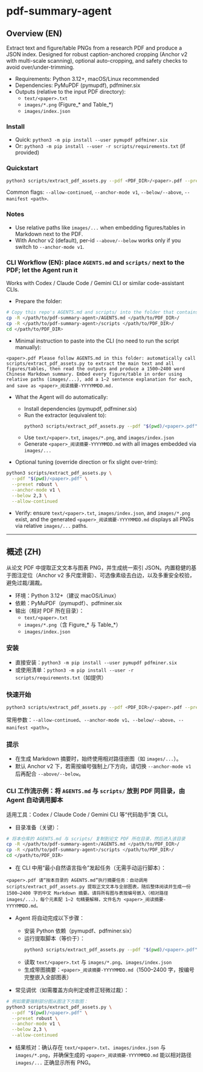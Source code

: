 # pdf-summary-agent

## Overview (EN)
Extract text and figure/table PNGs from a research PDF and produce a JSON index. Designed for robust caption-anchored cropping (Anchor v2 with multi-scale scanning), optional auto-cropping, and safety checks to avoid over/under-trimming.

- Requirements: Python 3.12+, macOS/Linux recommended
- Dependencies: PyMuPDF (pymupdf), pdfminer.six
- Outputs (relative to the input PDF directory):
  - `text/<paper>.txt`
  - `images/*.png` (Figure_* and Table_*)
  - `images/index.json`

### Install
- Quick: `python3 -m pip install --user pymupdf pdfminer.six`
- Or: `python3 -m pip install --user -r scripts/requirements.txt` (if provided)

### Quickstart
```bash
python3 scripts/extract_pdf_assets.py --pdf <PDF_DIR>/<paper>.pdf --preset robust
```
Common flags: `--allow-continued`, `--anchor-mode v1`, `--below/--above`, `--manifest <path>`.

### Notes
- Use relative paths like `images/...` when embedding figures/tables in Markdown next to the PDF.
- With Anchor v2 (default), per-id `--above/--below` works only if you switch to `--anchor-mode v1`.

### CLI Workflow (EN): place `AGENTS.md` and `scripts/` next to the PDF; let the Agent run it

Works with Codex / Claude Code / Gemini CLI or similar code-assistant CLIs.

- Prepare the folder:
```bash
# Copy this repo's AGENTS.md and scripts/ into the folder that contains <paper>.pdf, then cd into it
cp -R </path/to/pdf-summary-agent>/AGENTS.md </path/to/PDF_DIR>/
cp -R </path/to/pdf-summary-agent>/scripts </path/to/PDF_DIR>/
cd </path/to/PDF_DIR>
```

- Minimal instruction to paste into the CLI (no need to run the script manually):
```text
<paper>.pdf Please follow AGENTS.md in this folder: automatically call scripts/extract_pdf_assets.py to extract the main text and all figures/tables, then read the outputs and produce a 1500–2400 word Chinese Markdown summary. Embed every figure/table in order using relative paths (images/...), add a 1–2 sentence explanation for each, and save as <paper>_阅读摘要-YYYYMMDD.md.
```

- What the Agent will do automatically:
  - Install dependencies (pymupdf, pdfminer.six)
  - Run the extractor (equivalent to):
    ```bash
    python3 scripts/extract_pdf_assets.py --pdf "$(pwd)/<paper>.pdf" --preset robust --allow-continued
    ```
  - Use `text/<paper>.txt`, `images/*.png`, and `images/index.json`
  - Generate `<paper>_阅读摘要-YYYYMMDD.md` with all images embedded via `images/...`

- Optional tuning (override direction or fix slight over-trim):
```bash
python3 scripts/extract_pdf_assets.py \
  --pdf "$(pwd)/<paper>.pdf" \
  --preset robust \
  --anchor-mode v1 \
  --below 2,3 \
  --allow-continued
```

- Verify: ensure `text/<paper>.txt`, `images/index.json`, and `images/*.png` exist, and the generated `<paper>_阅读摘要-YYYYMMDD.md` displays all PNGs via relative `images/...` paths.

---

## 概述 (ZH)
从论文 PDF 中提取正文文本与图表 PNG，并生成统一索引 JSON。内置稳健的基于图注定位（Anchor v2 多尺度滑窗）、可选像素级去白边，以及多重安全校验，避免过裁/漏裁。

- 环境：Python 3.12+（建议 macOS/Linux）
- 依赖：PyMuPDF（pymupdf）、pdfminer.six
- 输出（相对 PDF 所在目录）：
  - `text/<paper>.txt`
  - `images/*.png`（含 Figure_* 与 Table_*）
  - `images/index.json`

### 安装
- 直接安装：`python3 -m pip install --user pymupdf pdfminer.six`
- 或使用清单：`python3 -m pip install --user -r scripts/requirements.txt`（如提供）

### 快速开始
```bash
python3 scripts/extract_pdf_assets.py --pdf <PDF_DIR>/<paper>.pdf --preset robust
```
常用参数：`--allow-continued`、`--anchor-mode v1`、`--below/--above`、`--manifest <path>`。

### 提示
- 在生成 Markdown 摘要时，始终使用相对路径嵌图（如 `images/...`）。
- 默认 Anchor v2 下，若需按编号强制上/下方向，请切换 `--anchor-mode v1` 后再配合 `--above/--below`。

### CLI 工作流示例：将 `AGENTS.md` 与 `scripts/` 放到 PDF 同目录，由 Agent 自动调用脚本

适用工具：Codex / Claude Code / Gemini CLI 等“代码助手”类 CLI。

- 目录准备（关键）：
```bash
# 将本仓库的 AGENTS.md 与 scripts/ 复制到论文 PDF 所在目录，然后进入该目录
cp -R </path/to/pdf-summary-agent>/AGENTS.md </path/to/PDF_DIR>/
cp -R </path/to/pdf-summary-agent>/scripts </path/to/PDF_DIR>/
cd </path/to/PDF_DIR>
```

- 在 CLI 中用“最小自然语言指令”发起任务（无需手动运行脚本）：
```text
<paper>.pdf 请“按本目录的 AGENTS.md”执行摘要任务：自动调用 scripts/extract_pdf_assets.py 提取正文文本与全部图表，随后整体阅读并生成一份 1500–2400 字的中文 Markdown 摘要。请将所有图与表按编号嵌入（相对路径 images/...），每个元素配 1–2 句精要解释，文件名为 <paper>_阅读摘要-YYYYMMDD.md。
```

- Agent 将自动完成以下步骤：
  - 安装 Python 依赖（pymupdf、pdfminer.six）
  - 运行提取脚本（等价于）：
    ```bash
    python3 scripts/extract_pdf_assets.py --pdf "$(pwd)/<paper>.pdf" --preset robust --allow-continued
    ```
  - 读取 `text/<paper>.txt` 与 `images/*.png`、`images/index.json`
  - 生成带图摘要：`<paper>_阅读摘要-YYYYMMDD.md`（1500–2400 字，按编号完整嵌入全部图表）

- 常见调优（如需覆盖方向判定或修正轻微过裁）：
```bash
# 例如需要强制部分图从图注下方取图：
python3 scripts/extract_pdf_assets.py \
  --pdf "$(pwd)/<paper>.pdf" \
  --preset robust \
  --anchor-mode v1 \
  --below 2,3 \
  --allow-continued
```

- 结果核对：确认存在 `text/<paper>.txt`、`images/index.json` 与 `images/*.png`，并确保生成的 `<paper>_阅读摘要-YYYYMMDD.md` 能以相对路径 `images/...` 正确显示所有 PNG。